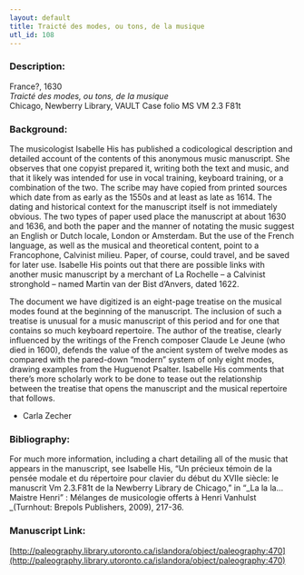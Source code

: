 ```yaml
---
layout: default
title: Traicté des modes, ou tons, de la musique
utl_id: 108
---
```


### Description:

France?, 1630<br>
_Traicté des modes, ou tons, de la musique_<br>
Chicago, Newberry Library, VAULT Case folio MS VM 2.3 F81t

### Background:

The musicologist Isabelle His has published a codicological description and detailed account of the contents of this anonymous music manuscript. She observes that one copyist prepared it, writing both the text and music, and that it likely was intended for use in vocal training, keyboard training, or a combination of the two. The scribe may have copied from printed sources which date from as early as the 1550s and at least as late as 1614. The dating and historical context for the manuscript itself is not immediately obvious. The two types of paper used place the manuscript at about 1630 and 1636, and both the paper and the manner of notating the music suggest an English or Dutch locale, London or Amsterdam. But the use of the French language, as well as the musical and theoretical content, point to a Francophone, Calvinist milieu. Paper, of course, could travel, and be saved for later use. Isabelle His points out that there are possible links with another music manuscript by a merchant of La Rochelle – a Calvinist stronghold – named Martin van der Bist d’Anvers, dated 1622.

The document we have digitized is an eight-page treatise on the musical modes found at the beginning of the manuscript. The inclusion of such a treatise is unusual for a music manuscript of this period and for one that contains so much keyboard repertoire. The author of the treatise, clearly influenced by the writings of the French composer Claude Le Jeune (who died in 1600), defends the value of the ancient system of twelve modes as compared with the pared-down “modern” system of only eight modes, drawing examples from the Huguenot Psalter. Isabelle His comments that there’s more scholarly work to be done to tease out the relationship between the treatise that opens the manuscript and the musical repertoire that follows.

- Carla Zecher

### Bibliography:

For much more information, including a chart detailing all of the music that appears in the manuscript, see Isabelle His, “Un précieux témoin de la pensée modale et du répertoire pour clavier du début du XVIIe siècle: le manuscrit Vm 2.3.F81t de la Newberry Library de Chicago,” in “_La la la... Maistre Henri” : Mélanges de musicologie offerts à Henri Vanhulst _(Turnhout: Brepols Publishers, 2009), 217-36.

### Manuscript Link:

[http://paleography.library.utoronto.ca/islandora/object/paleography:470](http://paleography.library.utoronto.ca/islandora/object/paleography:470)
